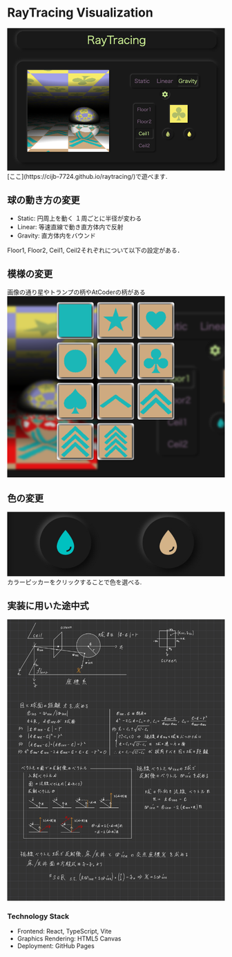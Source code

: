 
# RayTracing Visualization
<img src="https://github.com/cijb-7724/raytracing/blob/main/public/preview-image.png" alt="preview" />
[ここ](https://cijb-7724.github.io/raytracing/)で遊べます.

## 球の動き方の変更
- Static: 円周上を動く １周ごとに半径が変わる
- Linear: 等速直線で動き直方体内で反射
- Gravity: 直方体内をバウンド

Floor1, Floor2, Ceil1, Ceil2それぞれについて以下の設定がある．

## 模様の変更
画像の通り星やトランプの柄やAtCoderの柄がある
<img src="https://github.com/cijb-7724/raytracing/blob/main/public/tile-pattern.png" alt="模様の種類" />

## 色の変更
<img src="https://github.com/cijb-7724/raytracing/blob/main/public/color-picker.jpg" alt="カラーピッカー" />
カラーピッカーをクリックすることで色を選べる.

## 実装に用いた途中式
<img src="https://github.com/cijb-7724/raytracing/blob/main/public/explanation.jpg" alt="説明画像" />

### Technology Stack
- Frontend: React, TypeScript, Vite
- Graphics Rendering: HTML5 Canvas
- Deployment: GitHub Pages
